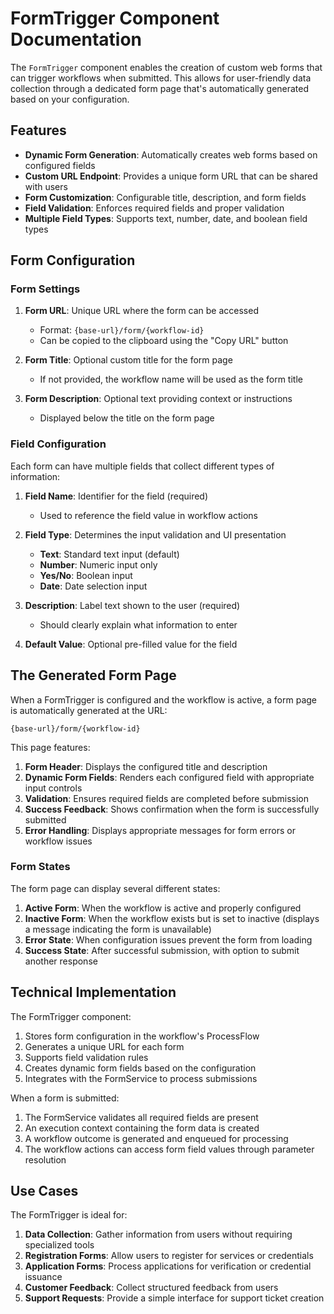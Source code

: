 # FormTrigger Component Documentation

The `FormTrigger` component enables the creation of custom web forms that can trigger workflows when submitted. This allows for user-friendly data collection through a dedicated form page that's automatically generated based on your configuration.

## Features

- **Dynamic Form Generation**: Automatically creates web forms based on configured fields
- **Custom URL Endpoint**: Provides a unique form URL that can be shared with users
- **Form Customization**: Configurable title, description, and form fields
- **Field Validation**: Enforces required fields and proper validation
- **Multiple Field Types**: Supports text, number, date, and boolean field types

## Form Configuration

### Form Settings

1. **Form URL**: Unique URL where the form can be accessed
   - Format: `{base-url}/form/{workflow-id}`
   - Can be copied to the clipboard using the "Copy URL" button

2. **Form Title**: Optional custom title for the form page
   - If not provided, the workflow name will be used as the form title

3. **Form Description**: Optional text providing context or instructions
   - Displayed below the title on the form page

### Field Configuration

Each form can have multiple fields that collect different types of information:

1. **Field Name**: Identifier for the field (required)
   - Used to reference the field value in workflow actions

2. **Field Type**: Determines the input validation and UI presentation
   - **Text**: Standard text input (default)
   - **Number**: Numeric input only
   - **Yes/No**: Boolean input
   - **Date**: Date selection input

3. **Description**: Label text shown to the user (required)
   - Should clearly explain what information to enter

4. **Default Value**: Optional pre-filled value for the field

## The Generated Form Page

When a FormTrigger is configured and the workflow is active, a form page is automatically generated at the URL:
```
{base-url}/form/{workflow-id}
```

This page features:

1. **Form Header**: Displays the configured title and description
2. **Dynamic Form Fields**: Renders each configured field with appropriate input controls
3. **Validation**: Ensures required fields are completed before submission
4. **Success Feedback**: Shows confirmation when the form is successfully submitted
5. **Error Handling**: Displays appropriate messages for form errors or workflow issues

### Form States

The form page can display several different states:

1. **Active Form**: When the workflow is active and properly configured
2. **Inactive Form**: When the workflow exists but is set to inactive (displays a message indicating the form is unavailable)
3. **Error State**: When configuration issues prevent the form from loading
4. **Success State**: After successful submission, with option to submit another response

## Technical Implementation

The FormTrigger component:

1. Stores form configuration in the workflow's ProcessFlow
2. Generates a unique URL for each form
3. Supports field validation rules
4. Creates dynamic form fields based on the configuration
5. Integrates with the FormService to process submissions

When a form is submitted:

1. The FormService validates all required fields are present
2. An execution context containing the form data is created
3. A workflow outcome is generated and enqueued for processing
4. The workflow actions can access form field values through parameter resolution

## Use Cases

The FormTrigger is ideal for:

1. **Data Collection**: Gather information from users without requiring specialized tools
2. **Registration Forms**: Allow users to register for services or credentials
3. **Application Forms**: Process applications for verification or credential issuance
4. **Customer Feedback**: Collect structured feedback from users
5. **Support Requests**: Provide a simple interface for support ticket creation